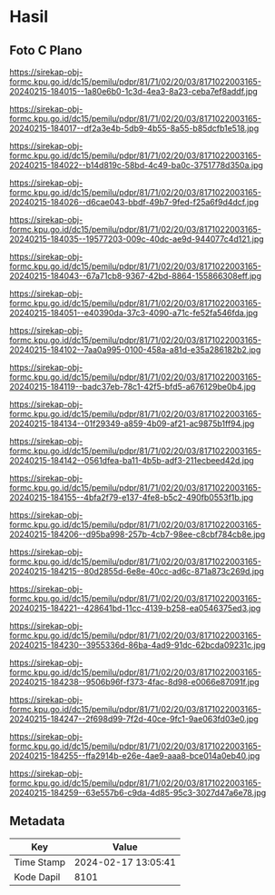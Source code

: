# Hasil

## Foto C Plano

https://sirekap-obj-formc.kpu.go.id/dc15/pemilu/pdpr/81/71/02/20/03/8171022003165-20240215-184015--1a80e6b0-1c3d-4ea3-8a23-ceba7ef8addf.jpg

https://sirekap-obj-formc.kpu.go.id/dc15/pemilu/pdpr/81/71/02/20/03/8171022003165-20240215-184017--df2a3e4b-5db9-4b55-8a55-b85dcfb1e518.jpg

https://sirekap-obj-formc.kpu.go.id/dc15/pemilu/pdpr/81/71/02/20/03/8171022003165-20240215-184022--b14d819c-58bd-4c49-ba0c-3751778d350a.jpg

https://sirekap-obj-formc.kpu.go.id/dc15/pemilu/pdpr/81/71/02/20/03/8171022003165-20240215-184026--d6cae043-bbdf-49b7-9fed-f25a6f9d4dcf.jpg

https://sirekap-obj-formc.kpu.go.id/dc15/pemilu/pdpr/81/71/02/20/03/8171022003165-20240215-184035--19577203-009c-40dc-ae9d-944077c4d121.jpg

https://sirekap-obj-formc.kpu.go.id/dc15/pemilu/pdpr/81/71/02/20/03/8171022003165-20240215-184043--67a71cb8-9367-42bd-8864-155866308eff.jpg

https://sirekap-obj-formc.kpu.go.id/dc15/pemilu/pdpr/81/71/02/20/03/8171022003165-20240215-184051--e40390da-37c3-4090-a71c-fe52fa546fda.jpg

https://sirekap-obj-formc.kpu.go.id/dc15/pemilu/pdpr/81/71/02/20/03/8171022003165-20240215-184102--7aa0a995-0100-458a-a81d-e35a286182b2.jpg

https://sirekap-obj-formc.kpu.go.id/dc15/pemilu/pdpr/81/71/02/20/03/8171022003165-20240215-184119--badc37eb-78c1-42f5-bfd5-a676129be0b4.jpg

https://sirekap-obj-formc.kpu.go.id/dc15/pemilu/pdpr/81/71/02/20/03/8171022003165-20240215-184134--01f29349-a859-4b09-af21-ac9875b1ff94.jpg

https://sirekap-obj-formc.kpu.go.id/dc15/pemilu/pdpr/81/71/02/20/03/8171022003165-20240215-184142--0561dfea-ba11-4b5b-adf3-211ecbeed42d.jpg

https://sirekap-obj-formc.kpu.go.id/dc15/pemilu/pdpr/81/71/02/20/03/8171022003165-20240215-184155--4bfa2f79-e137-4fe8-b5c2-490fb0553f1b.jpg

https://sirekap-obj-formc.kpu.go.id/dc15/pemilu/pdpr/81/71/02/20/03/8171022003165-20240215-184206--d95ba998-257b-4cb7-98ee-c8cbf784cb8e.jpg

https://sirekap-obj-formc.kpu.go.id/dc15/pemilu/pdpr/81/71/02/20/03/8171022003165-20240215-184215--80d2855d-6e8e-40cc-ad6c-871a873c269d.jpg

https://sirekap-obj-formc.kpu.go.id/dc15/pemilu/pdpr/81/71/02/20/03/8171022003165-20240215-184221--428641bd-11cc-4139-b258-ea0546375ed3.jpg

https://sirekap-obj-formc.kpu.go.id/dc15/pemilu/pdpr/81/71/02/20/03/8171022003165-20240215-184230--3955336d-86ba-4ad9-91dc-62bcda09231c.jpg

https://sirekap-obj-formc.kpu.go.id/dc15/pemilu/pdpr/81/71/02/20/03/8171022003165-20240215-184238--9506b96f-f373-4fac-8d98-e0066e87091f.jpg

https://sirekap-obj-formc.kpu.go.id/dc15/pemilu/pdpr/81/71/02/20/03/8171022003165-20240215-184247--2f698d99-7f2d-40ce-9fc1-9ae063fd03e0.jpg

https://sirekap-obj-formc.kpu.go.id/dc15/pemilu/pdpr/81/71/02/20/03/8171022003165-20240215-184255--ffa2914b-e26e-4ae9-aaa8-bce014a0eb40.jpg

https://sirekap-obj-formc.kpu.go.id/dc15/pemilu/pdpr/81/71/02/20/03/8171022003165-20240215-184259--63e557b6-c9da-4d85-95c3-3027d47a6e78.jpg


## Metadata

| Key        | Value               |
| ---------- | ------------------- |
| Time Stamp | 2024-02-17 13:05:41 |
| Kode Dapil | 8101                |



